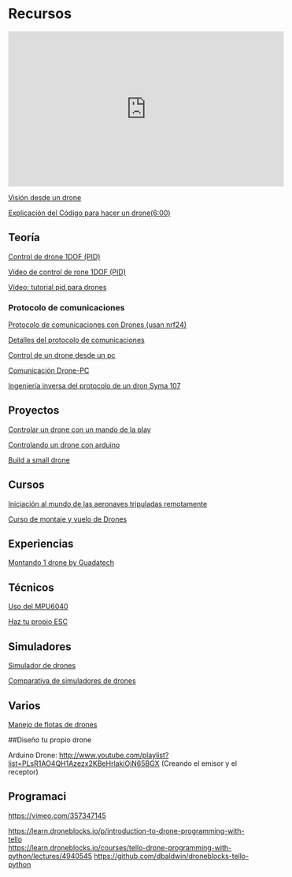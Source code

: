 # Recursos


<iframe width="560" height="315" src="https://www.youtube.com/embed/tSRg5cFIxI0" frameborder="0" allowfullscreen></iframe>

[Visión desde un drone](https://www.youtube.com/embed/tSRg5cFIxI0)

[Explicación del Código para hacer un drone(6:00)](https://www.youtube.com/watch?v=if9LZTcy_uk)

## Teoría

[Control de drone 1DOF (PID)](http://people.ece.cornell.edu/land/courses/ece4760/labs/f2017/lab4_helicopter.html)

[Vídeo de control de rone 1DOF (PID)](https://www.youtube.com/watch?v=kynsVH9XzhI)

[Vídeo: tutorial pid para drones](https://youtu.be/AN3yxIBAxTA)

### Protocolo de comunicaciones

[Protocolo de comunicaciones con Drones (usan nrf24)](https://github.com/goebish/nrf24_multipro)

[Detalles del protocolo de comunicaciones](https://github.com/pascallanger/DIY-Multiprotocol-TX-Module/blob/master/Protocols_Details.md)

[Control de un drone desde un pc](https://www.makehardware.com/2016/04/24/teach-your-pc-to-fly-a-mini-drone/)

[Comunicación Drone-PC](https://www.makehardware.com/2016/07/04/how-to-control-your-drone-from-a-computer/)

[Ingeniería inversa del protocolo de un dron Syma 107](http://hackaday.com/2012/08/27/reverse-engineering-a-syma-107-toy-helicopter-ir-protocol/)

##  Proyectos

[Controlar un drone con un mando de la play](http://hackaday.com/2017/07/24/controlling-a-micro-helicopter-with-a-ps2-controller/)

[Controlando un drone con arduino](https://www.xarg.org/2017/07/operate-a-syma-s107g-remote-control-helicopter-with-an-arduino/)

[Build a small drone](https://www.rcgroups.com/forums/showthread.php?1335765-Building-a-palm-size-quad-copter-Introducing-a-new-simple-flight-controlleren)

## Cursos

[Iniciación al mundo de las aeronaves tripuladas remotamente](https://miriadax.net/web/iniciacion-al-mundo-de-las-aeronaves-tripuladas-en-remoto-drones-)

[Curso de montaje y vuelo de Drones](http://deflydrone.com/blog/23-proximo-curso-taller-fabricacion-de-drones-en-barcelona)


## Experiencias

[Montando 1 drone by Guadatech](http://www.guadatech.com/construyendo-un-drone/)

## Técnicos

[Uso del MPU6040](http://www.dobitaobyte.com.br/mpu6050-com-esp8266-gy-521/)

[Haz tu propio ESC](https://www.instructables.com/id/Make-Your-Own-ESC/)

## Simuladores

[Simulador de drones](https://fpv-freerider.itch.io/?cn=cmVwbHk%3D)

[Comparativa de simuladores de drones](http://www.dronethusiast.com/simulador-de-drones/)

## Varios

[Manejo de flotas de drones](https://www.hackster.io/ryan-moore/manage-a-fleet-of-drones-cf9956)

##Diseño tu propio drone

Arduino Drone: http://www.youtube.com/playlist?list=PLsR1AO4QH1Azezx2KBeHrlakiOjN65BGX
(Creando el emisor y el receptor)

## Programaci

https://vimeo.com/357347145 


https://learn.droneblocks.io/p/introduction-to-drone-programming-with-tello  
https://learn.droneblocks.io/courses/tello-drone-programming-with-python/lectures/4940545 
https://github.com/dbaldwin/droneblocks-tello-python 
